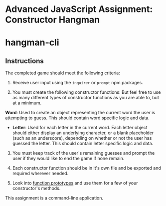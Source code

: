 # Advanced JavaScript Assignment: Constructor Hangman
# hangman-cli

## Instructions

The completed game should meet the following criteria:

1. Receive user input using the `inquirer` or `prompt` npm packages.

2. You must create the following constructor functions: But feel free to use as many different types of constructor functions as you are able to, but at a minimum.

**Word**: Used to create an object representing the current word the user is attempting to guess. This should contain word specific logic and data.

* **Letter**: Used for each letter in the current word. Each letter object should either display an underlying character, or a blank placeholder (such as an underscore), depending on whether or not the user has guessed the letter. This should contain letter specific logic and data.

3. You must keep track of the user's remaining guesses and prompt the user if they would like to end the game if none remain.

4. Each constructor function should be in it's own file and be exported and required wherever needed.

5. Look into [function prototypes](https://www.thecodeship.com/web-development/methods-within-constructor-vs-prototype-in-javascript/) and use them for a few of your constructor's methods.

This assignment is a command-line application.
